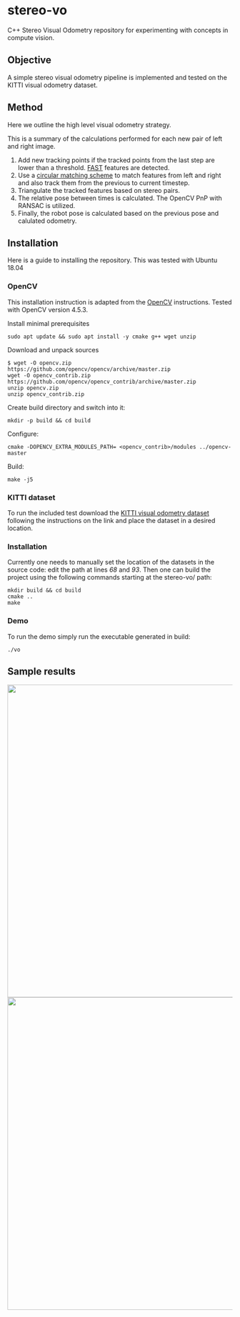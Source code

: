 # stereo-vo

C++ Stereo Visual Odometry repository for experimenting with concepts in compute vision.

## Objective
A simple stereo visual odometry pipeline is implemented and tested on the KITTI visual odometry dataset. 

## Method
Here we outline the high level visual odometry strategy.

This is a summary of the calculations performed for each new pair of left and right image.

1. Add new tracking points if the tracked points from the last step are lower than a threshold. [FAST][1] features are detected.
2. Use a [circular matching scheme][2] to match features from left and right and also track them from the previous to current timestep.
3. Triangulate the tracked features based on stereo pairs.
4. The relative pose between times is calculated. The OpenCV PnP with RANSAC is utilized.
5. Finally, the robot pose is calculated based on the previous pose and calulated odometry.

[1]: <https://docs.opencv.org/4.5.2/df/d0c/tutorial_py_fast.html>
[2]: <http://t.cvlibs.net/publications/Geiger2011IV.pdf> "Circular feature matching"

## Installation 
Here is a guide to installing the repository. This was tested with Ubuntu 18.04

### OpenCV
This installation instruction is adapted from the [OpenCV][3] instructions. Tested with OpenCV version 4.5.3.

Install minimal prerequisites

```sudo apt update && sudo apt install -y cmake g++ wget unzip ```

Download and unpack sources
``` 
$ wget -O opencv.zip https://github.com/opencv/opencv/archive/master.zip
wget -O opencv_contrib.zip https://github.com/opencv/opencv_contrib/archive/master.zip
unzip opencv.zip
unzip opencv_contrib.zip
```
Create build directory and switch into it:
 ``` 
 mkdir -p build && cd build
 ```
Configure:
``` 
cmake -DOPENCV_EXTRA_MODULES_PATH= <opencv_contrib>/modules ../opencv-master
```
Build:
``` 
make -j5
```
[3]: <https://docs.opencv.org/4.5.3/d7/d9f/tutorial_linux_install.html>

### KITTI dataset
To run the included test download the [KITTI visual odometry dataset][4] following the instructions on the link and place the dataset in a desired location.

[4]: <http://www.cvlibs.net/datasets/kitti/eval_odometry.php>

### Installation
Currently one needs to manually set the location of the datasets in the source code: edit the path at lines *68* and *93*. Then one can build the project using the following commands starting at the stereo-vo/ path:
```
mkdir build && cd build
cmake ..
make
```
### Demo
To run the demo simply run the executable generated in build:
```
./vo
```

## Sample results

<img src="animations/trajectory.gif" width="700">
<img src="animations/tracking.gif" width="700">
